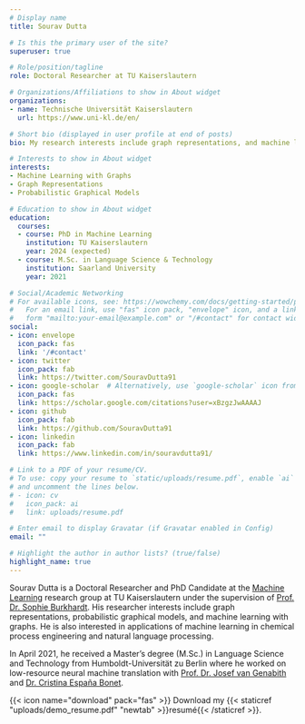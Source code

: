 ```yaml
---
# Display name
title: Sourav Dutta

# Is this the primary user of the site?
superuser: true

# Role/position/tagline
role: Doctoral Researcher at TU Kaiserslautern

# Organizations/Affiliations to show in About widget
organizations:
- name: Technische Universität Kaiserslautern
  url: https://www.uni-kl.de/en/

# Short bio (displayed in user profile at end of posts)
bio: My research interests include graph representations, and machine learning with graphs.

# Interests to show in About widget
interests:
- Machine Learning with Graphs
- Graph Representations
- Probabilistic Graphical Models

# Education to show in About widget
education:
  courses:
  - course: PhD in Machine Learning
    institution: TU Kaiserslautern
    year: 2024 (expected)
  - course: M.Sc. in Language Science & Technology
    institution: Saarland University
    year: 2021

# Social/Academic Networking
# For available icons, see: https://wowchemy.com/docs/getting-started/page-builder/#icons
#   For an email link, use "fas" icon pack, "envelope" icon, and a link in the
#   form "mailto:your-email@example.com" or "/#contact" for contact widget.
social:
- icon: envelope
  icon_pack: fas
  link: '/#contact'
- icon: twitter
  icon_pack: fab
  link: https://twitter.com/SouravDutta91
- icon: google-scholar  # Alternatively, use `google-scholar` icon from `ai` icon pack
  icon_pack: fas
  link: https://scholar.google.com/citations?user=xBzgzJwAAAAJ
- icon: github
  icon_pack: fab
  link: https://github.com/SouravDutta91
- icon: linkedin
  icon_pack: fab
  link: https://www.linkedin.com/in/souravdutta91/

# Link to a PDF of your resume/CV.
# To use: copy your resume to `static/uploads/resume.pdf`, enable `ai` icons in `params.toml`, 
# and uncomment the lines below.
# - icon: cv
#   icon_pack: ai
#   link: uploads/resume.pdf

# Enter email to display Gravatar (if Gravatar enabled in Config)
email: ""

# Highlight the author in author lists? (true/false)
highlight_name: true
---
```


Sourav Dutta is a Doctoral Researcher and PhD Candidate at the [Machine Learning](https://ml.cs.uni-kl.de/) research group at TU Kaiserslautern under the supervision of [Prof. Dr. Sophie Burkhardt](https://ml.cs.uni-kl.de/people/sophie-burkhardt.html). His researcher interests include graph representations, probabilistic graphical models, and machine learning with graphs. He is also interested in applications of machine learning in chemical process engineering and natural language processing.

In April 2021, he received a Master’s degree (M.Sc.) in Language Science and Technology from Humboldt-Universität zu Berlin where he worked on low-resource neural machine translation with [Prof. Dr. Josef van Genabith](https://www.dfki.de/en/web/about-us/employee/person/jova02/) and [Dr. Cristina España Bonet](https://www.cs.upc.edu/~cristinae/).

{{< icon name="download" pack="fas" >}} Download my {{< staticref "uploads/demo_resume.pdf" "newtab" >}}resumé{{< /staticref >}}.
